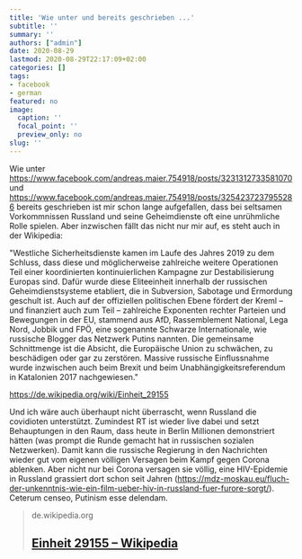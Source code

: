 ```yaml
---
title: 'Wie unter und bereits geschrieben ...'
subtitle: ''
summary: ''
authors: ["admin"]
date: 2020-08-29
lastmod: 2020-08-29T22:17:09+02:00
categories: []
tags:
- facebook
- german
featured: no
image:
  caption: ''
  focal_point: ''
  preview_only: no
slug: ''
---
```

Wie unter https://www.facebook.com/andreas.maier.754918/posts/3231312733581070 und https://www.facebook.com/andreas.maier.754918/posts/3254237237955286 bereits geschrieben ist mir schon lange aufgefallen, dass bei seltsamen Vorkommnissen Russland und seine Geheimdienste oft eine unrühmliche Rolle spielen. Aber inzwischen fällt das nicht nur mir auf, es steht auch in der Wikipedia: 

"Westliche Sicherheitsdienste kamen im Laufe des Jahres 2019 zu dem Schluss, dass diese und möglicherweise zahlreiche weitere Operationen Teil einer koordinierten kontinuierlichen Kampagne zur Destabilisierung Europas sind. Dafür wurde diese Eliteeinheit innerhalb der russischen Geheimdienstsysteme etabliert, die in Subversion, Sabotage und Ermordung geschult ist. Auch auf der offiziellen politischen Ebene fördert der Kreml – und finanziert auch zum Teil – zahlreiche Exponenten rechter Parteien und Bewegungen in der EU, stammend aus AfD, Rassemblement National, Lega Nord, Jobbik und FPÖ, eine sogenannte Schwarze Internationale, wie russische Blogger das Netzwerk Putins nannten. Die gemeinsame Schnittmenge ist die Absicht, die Europäische Union zu schwächen, zu beschädigen oder gar zu zerstören. Massive russische Einflussnahme wurde inzwischen auch beim Brexit und beim Unabhängigkeitsreferendum in Katalonien 2017 nachgewiesen."

https://de.wikipedia.org/wiki/Einheit_29155

Und ich wäre auch überhaupt nicht überrascht, wenn Russland die covidioten unterstützt. Zumindest RT ist wieder live dabei und setzt Behauptungen in den Raum, dass heute in Berlin Millionen demonstriert hätten (was prompt die Runde gemacht hat in russischen sozialen Netzwerken). Damit kann die russische Regierung in den Nachrichten wieder gut vom eigenen völligen Versagen beim Kampf gegen Corona ablenken. Aber nicht nur bei Corona versagen sie völlig, eine HIV-Epidemie in Russland grassiert dort schon seit Jahren (https://mdz-moskau.eu/fluch-der-unkenntnis-wie-ein-film-ueber-hiv-in-russland-fuer-furore-sorgt/). Ceterum censeo, Putinism esse delendam.
> de.wikipedia.org
> ## [Einheit 29155 – Wikipedia](https://de.wikipedia.org/wiki/Einheit_29155)
>


